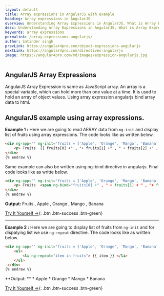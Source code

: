 ```yaml
---
layout: default
title: Array expressions in AngularJS with example
heading: Array expressions in AngularJS
overview: Understanding Array Expressions in AngularJS, What is Array Expressions, Use of AngularJS Array expression with an example, AngularJS binds data to HTML using Expressions.
desc: Understanding Array Expressions in AngularJS, What is Array Expressions, Use of AngularJS Array expression with an example, AngularJS binds data to HTML using Expressions.
keywords: array expressions
permalink: /array-expressions-angularjs/
author: Satinder singh
prevLink: https://angular4pro.com/object-expressions-angularjs
nextLink: https://angular4pro.com/directives-angularjs
image: https://angular4pro.com/md/images/expression-angularjs.jpg
---
```

## <i class="fa fa-angle-double-right color"></i> AngularJS Array Expressions

AngularJS Array Expression is same as JavaScript array. An array is a special variable, which can hold more than one value at a time. It is used to hold an array of object values. Using array expression angularjs bind array data to html.

## <i class="fa fa-angle-double-right color"></i> AngularJS example using array expressions.
**Example 1 :**
Here we are going to read ARRAY data from `ng-init` and display list of fruits using array expressions. The code looks like as written below.

```html {% raw %}
<div ng-app="" ng-init="fruits = ['Apple', 'Orange', 'Mango', 'Banana']" >
    <p> Fruits  {{ fruits[0] +" , "+ fruits[1] +" , " + fruits[2] +" , " + fruits[3]}} </p>
</div>
{% endraw %}
```

Same example can also be written using ng-bind directive in angularjs. Final code looks like as writte below.

```html {% raw %}
<div ng-app="" ng-init="fruits = ['Apple', 'Orange', 'Mango', 'Banana']" >
    <p> Fruits  <span ng-bind="fruits[0] +" , " + fruits[1] + " , "+ fruits[2] +" , " + fruits[3]" > </span> </p>
</div>	
{% endraw %}
```
**Output:** Fruits , Apple , Orange , Mango , Banana

[Try It Yourself ⇒](https://angular4pro.com/demos/editor.html?f=demo&i=111){: .btn .btn-success .btn-green}

---

**Example 2 :**
Here we are going to display list of fruits from `ng-init` and for dispalying list we use `ng-repeat` directive. The code looks like as written below.

```html {% raw %}
<div ng-app="" ng-init="fruits = ['Apple', 'Orange', 'Mango', 'Banana']" >
 	<ul>
    	<li ng-repeat="item in fruits"> {{ item }} </li>
  	</ul>
 </div> 
{% endraw %}
```

**Output: ** 
 	* Apple
	* Orange
	* Mango
	* Banana

[Try It Yourself ⇒](https://angular4pro.com/demos/editor.html?f=demo&i=112){: .btn .btn-success .btn-green}